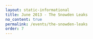 ```yaml
---
layout: static-informational
title: June 2013 - The Snowden Leaks
no_content: true
permalink: /events/the-snowden-leaks
order: 7
---
```

